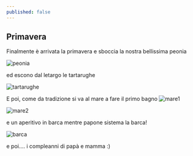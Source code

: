 ```yaml
---
published: false
---
```

## Primavera

Finalmente è arrivata la primavera e sboccia la nostra bellissima peonia 

![peonia]({{site.baseurl}}//uploads/2019/03/peonie.jpg)

ed escono dal letargo le tartarughe

![tartarughe]({{site.baseurl}}//uploads/2019/03/tartarughe.jpg)

E poi, come da tradizione si va al mare a fare il primo bagno
![mare1]({{site.baseurl}}//uploads/2019/03/mare1.jpg)

![mare2]({{site.baseurl}}//uploads/2019/03/mare2.jpg)

e un aperitivo in barca mentre papone sistema la barca!

![barca]({{site.baseurl}}//uploads/2019/03/barca1.jpg)

e poi.... i compleanni di papà e mamma :)



